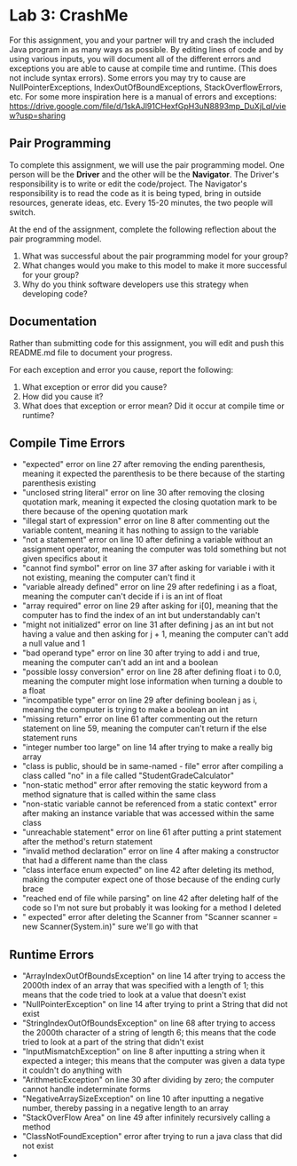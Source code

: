 # Lab 3: CrashMe

For this assignment, you and your partner will try and crash the included Java program in as many ways as possible. By editing lines of code and by using various inputs, you will document all of the different errors and exceptions you are able to cause at compile time and runtime. (This does not include syntax errors). Some errors you may try to cause are NullPointerExceptions, IndexOutOfBoundExceptions, StackOverflowErrors, etc. For some more inspiration here is a manual of errors and exceptions: https://drive.google.com/file/d/1skAJl91CHexfGpH3uN8893mp_DuXjLql/view?usp=sharing

## Pair Programming
To complete this assignment, we will use the pair programming model. One person will be the **Driver** and the other will be the **Navigator**. The Driver's responsibility is to write or edit the code/project. The Navigator's responsibility is to read the code as it is being typed, bring in outside resources, generate ideas, etc. Every 15-20 minutes, the two people will switch.  

At the end of the assignment, complete the following reflection about the pair programming model.
1. What was successful about the pair programming model for your group?
2. What changes would you make to this model to make it more successful for your group?
3. Why do you think software developers use this strategy when developing code?

## Documentation
Rather than submitting code for this assignment, you will edit and push this README.md file to document your progress.

For each exception and error you cause, report the following:
1. What exception or error did you cause?
2. How did you cause it?
3. What does that exception or error mean? Did it occur at compile time or runtime?

## Compile Time Errors
- "expected" error on line 27 after removing the ending parenthesis, meaning it expected the parenthesis to be there because of the starting parenthesis existing
- "unclosed string literal" error on line 30 after removing the closing quotation mark, meaning it expected the closing quotation mark to be there because of the opening quotation mark
- "illegal start of expression" error on line 8 after commenting out the variable content, meaning it has nothing to assign to the variable 
- "not a statement" error on line 10 after defining a variable without an assignment operator, meaning the computer was told something but not given specifics about it
- "cannot find symbol" error on line 37 after asking for variable i with it not existing, meaning the computer can't find it
- "variable already defined" error on line 29 after redefining i as a float, meaning the computer can't decide if i is an int of float
- "array required" error on line 29 after asking for i[0], meaning that the computer has to find the index of an int but understandably can't
- "might not initialized" error on line 31 after defining j as an int but not having a value and then asking for j + 1, meaning the computer can't add a null value and 1
- "bad operand type" error on line 30 after trying to add i and true, meaning the computer can't add an int and a boolean
- "possible lossy conversion" error on line 28 after defining float i to 0.0, meaning the computer might lose information when turning a double to a float
- "incompatible type" error on line 29 after defining boolean j as i, meaning the computer is trying to make a boolean an int
- "missing return" error on line 61 after commenting out the return statement on line 59, meaning the computer can't return if the else statement runs
- "integer number too large" on line 14 after trying to make a really big array
- "class is public, should be in same-named - file" error after compiling a class called "no" in a file called "StudentGradeCalculator"
- "non-static method" error after removing the static keyword from a method signature that is called within the same class
- "non-static variable cannot be referenced from a static context" error after making an instance variable that was accessed within the same class
- "unreachable statement" error on line 61 after putting a print statement after the method's return statement
- "invalid method declaration" error on line 4 after making a constructor that had a different name than the class
- "class interface enum expected" on line 42 after deleting its method, making the computer expect one of those because of the ending curly brace
- "reached end of file while parsing" on line 42 after deleting half of the code so I'm not sure but probably it was looking for a method I deleted
- "<Identifier> expected" error after deleting the Scanner from "Scanner scanner = new Scanner(System.in)" sure we'll go with that


## Runtime Errors
- "ArrayIndexOutOfBoundsException" on line 14 after trying to access the 2000th index of an array that was specified with a length of 1; this means that the code tried to look at a value that doesn't exist
- "NullPointerException" on line 14 after trying to print a String that did not exist
- "StringIndexOutOfBoundsException" on line 68 after trying to access the 2000th character of a string of length 6; this means that the code tried to look at a part of the string that didn't exist
- "InputMismatchException" on line 8 after inputting a string when it expected a integer; this means that the computer was given a data type it couldn't do anything with
- "ArithmeticException" on line 30 after dividing by zero; the computer cannot handle indeterminate forms
- "NegativeArraySizeException" on line 10 after inputting a negative number, thereby passing in a negative length to an array
- "StackOverFlow Area" on line 49 after infinitely recursively calling a method
- "ClassNotFoundException" error after trying to run a java class that did not exist
- 